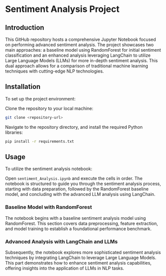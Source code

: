 # Sentiment Analysis Project

## Introduction

This GitHub repository hosts a comprehensive Jupyter Notebook focused on performing advanced sentiment analysis. The project showcases two main approaches: a baseline model using RandomForest for initial sentiment classification and an enhanced analysis leveraging LangChain to utilize Large Language Models (LLMs) for more in-depth sentiment analysis. This dual approach allows for a comparison of traditional machine learning techniques with cutting-edge NLP technologies.

## Installation

To set up the project environment:

Clone the repository to your local machine:
```bash
git clone <repository-url>
```
Navigate to the repository directory, and install the required Python libraries:
```bash
pip install -r requirements.txt
```

## Usage

To utilize the sentiment analysis notebook:

Open ```sentiment_Analysis.ipynb``` and execute the cells in order. The notebook is structured to guide you through the sentiment analysis process, starting with data preparation, followed by the RandomForest baseline model, and concluding with the advanced LLM analysis using LangChain.

### Baseline Model with RandomForest
The notebook begins with a baseline sentiment analysis model using RandomForest. This section covers data preprocessing, feature extraction, and model training to establish a foundational performance benchmark.

### Advanced Analysis with LangChain and LLMs
Subsequently, the notebook explores more sophisticated sentiment analysis techniques by integrating LangChain to leverage Large Language Models. This part demonstrates how to enhance sentiment analysis capabilities, offering insights into the application of LLMs in NLP tasks.